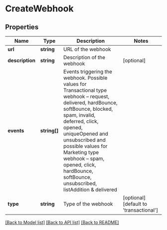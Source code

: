 # CreateWebhook

## Properties
Name | Type | Description | Notes
------------ | ------------- | ------------- | -------------
**url** | **string** | URL of the webhook | 
**description** | **string** | Description of the webhook | [optional] 
**events** | **string[]** | Events triggering the webhook. Possible values for Transactional type webhook – request, delivered, hardBounce, softBounce, blocked, spam, invalid, deferred, click, opened, uniqueOpened and unsubscribed and possible values for Marketing type webhook – spam, opened, click, hardBounce, softBounce, unsubscribed, listAddition &amp; delivered | 
**type** | **string** | Type of the webhook | [optional] [default to 'transactional']

[[Back to Model list]](../README.md#documentation-for-models) [[Back to API list]](../README.md#documentation-for-api-endpoints) [[Back to README]](../README.md)


